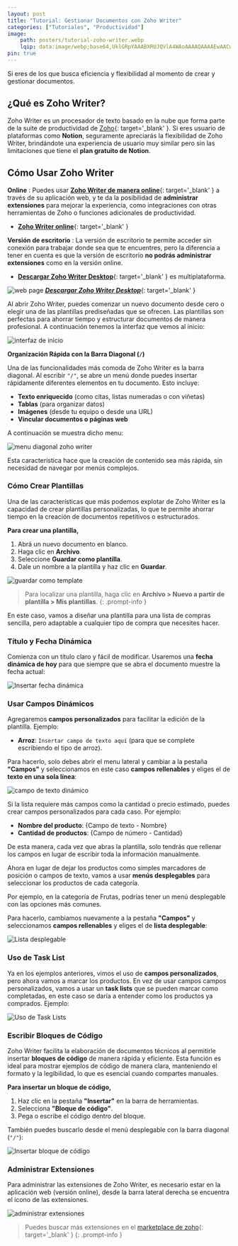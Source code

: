 ```yaml
---
layout: post
title: "Tutorial: Gestionar Documentos con Zoho Writer"
categories: ["Tutoriales", "Productividad"]
image:
    path: posters/tutorial-zoho-writer.webp
    lqip: data:image/webp;base64,UklGRpYAAABXRUJQVlA4WAoAAAAQAAAAEwAACwAAQUxQSDQAAAABP6CgbRuGP+L+jUZExPff+EAxbbtRBoEgBGE0CEQNalD/1d8VIKL/E3AufELQFMV3fBouVlA4IDwAAAAQAwCdASoUAAwAPzmGuVOvKSWisAgB4CcJZWhwWIeVFDAA/u2875TklO9hPb5ugI2n23SgDPE1fDPcAAA=
pin: true
---
```


Si eres de los que busca eficiencia y flexibilidad al momento de crear y gestionar documentos.

## **¿Qué es Zoho Writer?**

Zoho Writer es un procesador de texto basado en la nube que forma parte de la suite de productividad de [Zoho](https://www.zoho.com/es-xl/){: target='_blank' }. Si eres usuario de plataformas como **Notion**, seguramente apreciarás la flexibilidad de Zoho Writer, brindándote una experiencia de usuario muy similar pero sin las limitaciones que tiene el **plan gratuito de Notion**.

## **Cómo Usar Zoho Writer**

**Online**
: Puedes usar [**Zoho Writer de manera online**](https://www.zoho.com/es-xl/writer/){: target='_blank' } a través de su aplicación web, y te da la posibilidad de **administrar extensiones** para mejorar la experiencia, como integraciones con otras herramientas de Zoho o funciones adicionales de productividad.

- [**Zoho Writer    online**](https://www.zoho.com/es-xl/writer/){: target='_blank' }

**Versión de escritorio**
: La versión de escritorio te permite acceder sin conexión para trabajar donde sea que te encuentres, pero la diferencia a tener en cuenta es que la versión de escritorio **no podrás administrar extensiones** como en la versión online. 

- [**Descargar Zoho Writer Desktop**](https://www.zoho.com/es-xl/writer/desktop-app.html){: target='_blank' } es multiplataforma.

![web page](tutoriales/zoho-writer-desktop-download.png)
[_**Descargar Zoho Writer Desktop**_](https://www.zoho.com/es-xl/writer/desktop-app.html){: target='_blank' }

Al abrir Zoho Writer, puedes comenzar un nuevo documento desde cero o elegir una de las plantillas prediseñadas que se ofrecen. Las plantillas son perfectas para ahorrar tiempo y estructurar documentos de manera profesional. A continuación tenemos la interfaz que vemos al inicio:

![interfaz de inicio](tutoriales/zoho-writer-new-document.png)

**Organización Rápida con la Barra Diagonal (`/`)**

Una de las funcionalidades más comoda de Zoho Writer es la barra diagonal. Al escribir `"/"`, se abre un menú donde puedes insertar rápidamente diferentes elementos en tu documento. Esto incluye:

- **Texto enriquecido** (como citas, listas numeradas o con viñetas)
- **Tablas** (para organizar datos)
- **Imágenes** (desde tu equipo o desde una URL)
- **Vincular documentos o páginas web**

A continuación se muestra dicho menu:

![menu diagonal zoho writer](tutoriales/zoho-writer-diagonal-menu-light.png)

Esta característica hace que la creación de contenido sea más rápida, sin necesidad de navegar por menús complejos.


### **Cómo Crear Plantillas**

Una de las características que más podemos explotar de Zoho Writer es la capacidad de crear plantillas personalizadas, lo que te permite ahorrar tiempo en la creación de documentos repetitivos o estructurados.

**Para crear una plantilla,**

1. Abrá un nuevo documento en blanco.
2. Haga clic en **Archivo**.
3. Seleccione **Guardar como plantilla**.
4. Dale un nombre a la plantilla y haz clic en **Guardar**.

![guardar como template](tutoriales/zoho-writer-save-as-template.png)

> Para localizar una plantilla, haga clic en **Archivo > Nuevo a partir de plantilla > Mis plantillas**.
{: .prompt-info }

En este caso, vamos a diseñar una plantilla para una lista de compras sencilla, pero adaptable a cualquier tipo de compra que necesites hacer.

### **Título y Fecha Dinámica**

Comienza con un título claro y fácil de modificar. Usaremos una **fecha dinámica de hoy** para que siempre que se abra el documento muestre la fecha actual:

![Insertar fecha dinámica](tutoriales/zoho-writer-insertar-fecha-dinamica.png)

### **Usar Campos Dinámicos**

Agregaremos **campos personalizados** para facilitar la edición de la plantilla. Ejemplo:

- **Arroz**: `Insertar campo de texto aquí` (para que se complete escribiendo el tipo de arroz).

Para hacerlo, solo debes abrir el menu lateral y cambiar a la pestaña **"Campos"** y seleccionamos en este caso **campos rellenables** y eliges el de **texto en una sola línea**:

![campo de texto dinámico](tutoriales/zoho-writer-add-field-text-dinamyc.png)

Si la lista requiere más campos como la cantidad o precio estimado, puedes crear campos personalizados para cada caso. Por ejemplo:

- **Nombre del producto**: {Campo de texto - Nombre}
- **Cantidad de productos**: {Campo de número - Cantidad}

De esta manera, cada vez que abras la plantilla, solo tendrás que rellenar los campos en lugar de escribir toda la información manualmente.

Ahora en lugar de dejar los productos como simples marcadores de posición o campos de texto, vamos a usar **menús desplegables** para seleccionar los productos de cada categoría.

Por ejemplo, en la categoría de Frutas, podrías tener un menú desplegable con las opciones más comunes.

Para hacerlo, cambiamos nuevamente a la pestaña **"Campos"** y seleccionamos **campos rellenables** y eliges el de **lista desplegable**:

![Lista desplegable](tutoriales/zoho-writer-add-combobox.png)

### **Uso de Task List**

Ya en los ejemplos anteriores, vimos el uso de **campos personalizados**, pero ahora vamos a marcar los productos. En vez de usar campos campos personalizados, vamos a usar un **task lists** que se pueden marcar como completadas, en este caso se daría a entender como los productos ya comprados. Ejemplo:

![Uso de Task Lists](tutoriales/zoho-writer-task-lists.png)

### **Escribir Bloques de Código**

Zoho Writer facilita la elaboración de documentos técnicos al permitirle insertar **bloques de código** de manera rápida y eficiente. Esta función es ideal para mostrar ejemplos de código de manera clara, manteniendo el formato y la legibilidad, lo que es esencial cuando compartes manuales.

**Para insertar un bloque de código,**

1. Haz clic en la pestaña **"Insertar"** en la barra de herramientas.
2. Selecciona **"Bloque de código"**.
3. Pega o escribe el código dentro del bloque.

También puedes buscarlo desde el menú desplegable con la barra diagonal (`"/"`):

![Insertar bloque de código](tutoriales/zoho-writer-insert-block-code.png)

### **Administrar Extensiones**

Para administrar las extensiones de Zoho Writer, es necesario estar en la aplicación web (versión online), desde la barra lateral derecha se encuentra el ícono de las extensiones.

![administrar extensiones](tutoriales/zoho-writer-administrar-extensiones.png)

> Puedes buscar más extensiones en el [marketplace de zoho](https://marketplace.zoho.com/app/writer){: target='_blank' }
{: .prompt-info }

